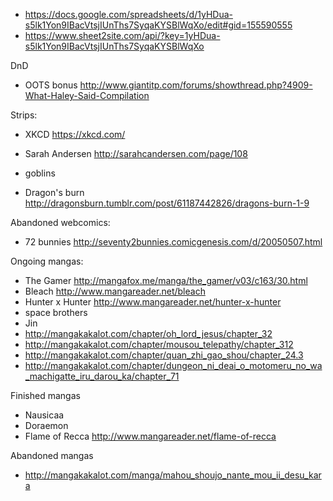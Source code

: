 
- https://docs.google.com/spreadsheets/d/1yHDua-s5lk1Yon9IBacVtsjIUnThs7SyqaKYSBlWqXo/edit#gid=155590555
- https://www.sheet2site.com/api/?key=1yHDua-s5lk1Yon9IBacVtsjIUnThs7SyqaKYSBlWqXo

DnD
- OOTS bonus http://www.giantitp.com/forums/showthread.php?4909-What-Haley-Said-Compilation


Strips:
- XKCD https://xkcd.com/
- Sarah Andersen http://sarahcandersen.com/page/108


- goblins
- Dragon's burn http://dragonsburn.tumblr.com/post/61187442826/dragons-burn-1-9


Abandoned webcomics:
- 72 bunnies http://seventy2bunnies.comicgenesis.com/d/20050507.html

Ongoing mangas:
- The Gamer http://mangafox.me/manga/the_gamer/v03/c163/30.html
- Bleach http://www.mangareader.net/bleach
- Hunter x Hunter http://www.mangareader.net/hunter-x-hunter
- space brothers
- Jin
- http://mangakakalot.com/chapter/oh_lord_jesus/chapter_32
- http://mangakakalot.com/chapter/mousou_telepathy/chapter_312
- http://mangakakalot.com/chapter/quan_zhi_gao_shou/chapter_24.3
- http://mangakakalot.com/chapter/dungeon_ni_deai_o_motomeru_no_wa_machigatte_iru_darou_ka/chapter_71


Finished mangas
- Nausicaa
- Doraemon
- Flame of Recca http://www.mangareader.net/flame-of-recca


Abandoned mangas
- http://mangakakalot.com/manga/mahou_shoujo_nante_mou_ii_desu_kara
